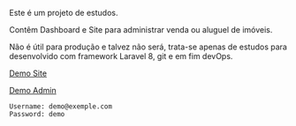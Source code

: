Este é um projeto de estudos.

Contêm Dashboard e Site para administrar venda ou aluguel de imóveis.

Não é útil para produção e talvez não será, trata-se apenas de estudos para desenvolvido com framework Laravel 8, git e em fim devOps.


[Demo Site](https://imob.trivium.dev.br/)


[Demo Admin](https://imob.trivium.dev.br/admin)

    Username: demo@exemple.com
    Password: demo
